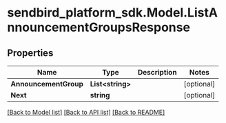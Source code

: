 
# sendbird_platform_sdk.Model.ListAnnouncementGroupsResponse

## Properties

Name | Type | Description | Notes
------------ | ------------- | ------------- | -------------
**AnnouncementGroup** | **List&lt;string&gt;** |  | [optional] 
**Next** | **string** |  | [optional] 

[[Back to Model list]](../README.md#documentation-for-models)
[[Back to API list]](../README.md#documentation-for-api-endpoints)
[[Back to README]](../README.md)

